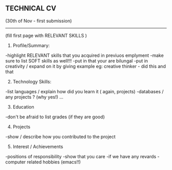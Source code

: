 TECHNICAL CV
--------------------------------------------------
(30th of Nov - first submission)

**************************************************

(fill first page with RELEVANT SKILLS )

1) Profile/Summary:

-highlight RELEVANT skills that you acquired in previuos emplyment
-make sure to list SOFT skills as well!!!
-put in that your are bilungal
-put in creativity / expand on it by giving example eg: creative thinker - did this and that

2) Technology Skills:

-list languages / explain how did you learn it ( again, projects)
-databases / any projects ? (why yes!)
...

3) Education

-don't be afraid to list grades (if they are good)

4) Projects

-show / describe how you contributed to the project

5) Interest / Achievements

-positions of responsibility
-show that you care
-if we have any revards
-computer related hobbies (emacs!!)




